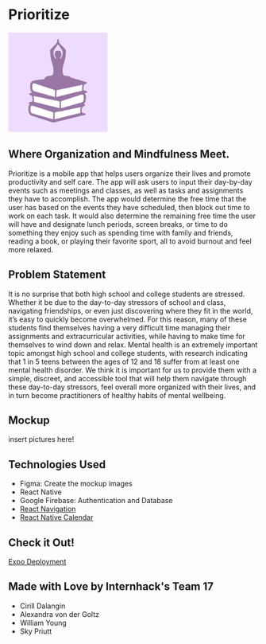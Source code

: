 # Prioritize

<img src="assets/icon-01.png" alt="logo" width="200px;"/>

## Where Organization and Mindfulness Meet.
Prioritize is a mobile app that helps users organize their lives and promote productivity and self care. The app will ask users to input their day-by-day events such as meetings and classes, as well as tasks and assignments they have to accomplish. The app would determine the free time that the user has based on the events they have scheduled, then block out time to work on each task. It would also determine the remaining free time the user will have and designate lunch periods, screen breaks, or time to do something they enjoy such as spending time with family and friends, reading a book, or playing their favorite sport, all to avoid burnout and feel more relaxed. 

## Problem Statement
It is no surprise that both high school and college students are stressed. Whether it be due to the day-to-day stressors of school and class, navigating friendships, or even just discovering where they fit in the world, it’s easy to quickly become overwhelmed. For this reason, many of these students find themselves having a very difficult time managing their assignments and extracurricular activities, while having to make time for themselves to wind down and relax. Mental health is an extremely important topic amongst high school and college students, with research indicating that 1 in 5 teens between the ages of 12 and 18 suffer from at least one mental health disorder. We think it is important for us to provide them with a simple, discreet, and accessible tool that will help them navigate through these day-to-day stressors, feel overall more organized with their lives, and in turn become practitioners of healthy habits of mental wellbeing.

## Mockup
insert pictures here!

## Technologies Used
* Figma: Create the mockup images
* React Native
* Google Firebase: Authentication and Database
* [React Navigation](https://reactnavigation.org/)
* [React Native Calendar](https://github.com/wix/react-native-calendars)

## Check it Out!

[Expo Deployment](https://expo.dev/@cdalangin/prioritize)

## Made with Love by Internhack's Team 17
* Cirill Dalangin
* Alexandra von der Goltz
* William Young
* Sky Priutt
